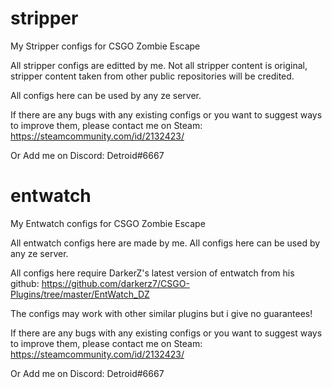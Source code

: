 # stripper
My Stripper configs for CSGO Zombie Escape

All stripper configs are editted by me.
Not all stripper content is original, stripper content taken from other public repositories will be credited.

All configs here can be used by any ze server.

If there are any bugs with any existing configs or you want to suggest ways to improve them, please contact me on Steam:
https://steamcommunity.com/id/2132423/

Or Add me on Discord:
Detroid#6667

# entwatch
My Entwatch configs for CSGO Zombie Escape

All entwatch configs here are made by me.
All configs here can be used by any ze server.

All configs here require DarkerZ's latest version of entwatch from his github:
https://github.com/darkerz7/CSGO-Plugins/tree/master/EntWatch_DZ

The configs may work with other similar plugins but i give no guarantees!

If there are any bugs with any existing configs or you want to suggest ways to improve them, please contact me on Steam:
https://steamcommunity.com/id/2132423/

Or Add me on Discord:
Detroid#6667
